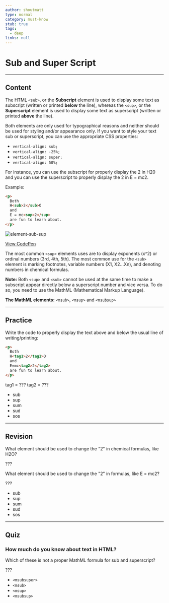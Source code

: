 ```yaml
---
author: shoutmatt
type: normal
category: must-know
stub: true
tags:
  - deep
links: null
---
```


# Sub and Super Script


---

## Content

The HTML `<sub>`, or the **Subscript** element is used to display some text as subscript (written or printed **below** the line), whereas the `<sup>`, or the **Superscript** element is used to display some text as superscript (written or printed **above** the line).

Both elements are only used for typographical reasons and neither should be used for styling and/or appearance only. If you want to style your text sub or superscript, you can use the appropriate CSS properties:

* `vertical-align: sub;`
* `vertical-align: -25%;`
* `vertical-align: super;`
* `vertical-align: 50%;`

For instance, you can use the subscript for properly display the 2 in H20 and you can use the superscript to properly display the 2 in E = mc2.

Example:

```html
<p>
  Both
  H<sub>2</sub>O
  and
  E = mc<sup>2</sup>
  are fun to learn about.
</p>
```

![element-sub-sup](https://img.enkipro.com/153e58b3e94894dd45205198139fbac4.png)

[View CodePen](https://codepen.io/enkidevs/pen/xzQvPv)

The most common `<sup>` elements uses are to display exponents (x^2) or ordinal numbers (3rd, 4th, 5th). The most common use for the `<sub>` element is marking footnotes, variable numbers (X1, X2...Xn), and denoting numbers in chemical formulas.

**Note:** Both `<sup>` and `<sub>` cannot be used at the same time to make a subscript appear directly below a superscript number and vice versa. To do so, you need to use the MathML (Mathematical Markup Language).

**The MathML elements:** `<msub>`, `<msup>` and `<msubsup>`


---

## Practice

Write the code to properly display the text above and below the usual line of writing/printing:

```html
<p>
  Both
  H<tag1>2</tag1>O
  and
  E=mc<tag2>2</tag2>
  are fun to learn about.
</p>
```

tag1 = ???
tag2 = ???

* sub
* sup
* sum
* sud
* sos


---

## Revision

What element should be used to change the "2" in chemical formulas, like H2O?

???

What element should be used to change the "2" in formulas, like E = mc2?

???

* sub
* sup
* sum
* sud
* sos


---

## Quiz

### How much do you know about text in HTML?


Which of these is not a proper MathML formula for sub and superscript?

???

* `<msubsuper>`
* `<msub>`
* `<msup>`
* `<msubsup>`
